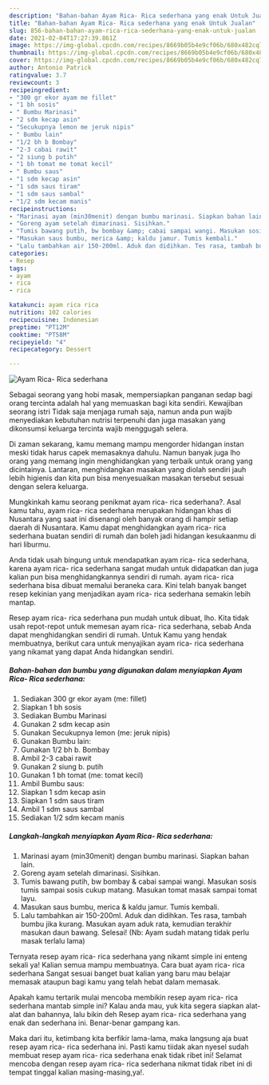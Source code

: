 ```yaml
---
description: "Bahan-bahan Ayam Rica- Rica sederhana yang enak Untuk Jualan"
title: "Bahan-bahan Ayam Rica- Rica sederhana yang enak Untuk Jualan"
slug: 856-bahan-bahan-ayam-rica-rica-sederhana-yang-enak-untuk-jualan
date: 2021-02-04T17:27:39.861Z
image: https://img-global.cpcdn.com/recipes/8669b05b4e9cf06b/680x482cq70/ayam-rica-rica-sederhana-foto-resep-utama.jpg
thumbnail: https://img-global.cpcdn.com/recipes/8669b05b4e9cf06b/680x482cq70/ayam-rica-rica-sederhana-foto-resep-utama.jpg
cover: https://img-global.cpcdn.com/recipes/8669b05b4e9cf06b/680x482cq70/ayam-rica-rica-sederhana-foto-resep-utama.jpg
author: Antonio Patrick
ratingvalue: 3.7
reviewcount: 3
recipeingredient:
- "300 gr ekor ayam me fillet"
- "1 bh sosis"
- " Bumbu Marinasi"
- "2 sdm kecap asin"
- "Secukupnya lemon me jeruk nipis"
- " Bumbu lain"
- "1/2 bh b Bombay"
- "2-3 cabai rawit"
- "2 siung b putih"
- "1 bh tomat me tomat kecil"
- " Bumbu saus"
- "1 sdm kecap asin"
- "1 sdm saus tiram"
- "1 sdm saus sambal"
- "1/2 sdm kecam manis"
recipeinstructions:
- "Marinasi ayam (min30menit) dengan bumbu marinasi. Siapkan bahan lain."
- "Goreng ayam setelah dimarinasi. Sisihkan."
- "Tumis bawang putih, bw bombay &amp; cabai sampai wangi. Masukan sosis tumis sampai sosis cukup matang. Masukan tomat masak sampai tomat layu."
- "Masukan saus bumbu, merica &amp; kaldu jamur. Tumis kembali."
- "Lalu tambahkan air 150-200ml. Aduk dan didihkan. Tes rasa, tambah bumbu jika kurang. Masukan ayam aduk rata, kemudian terakhir masukan daun bawang. Selesai! (Nb: Ayam sudah matang tidak perlu masak terlalu lama)"
categories:
- Resep
tags:
- ayam
- rica
- rica

katakunci: ayam rica rica 
nutrition: 102 calories
recipecuisine: Indonesian
preptime: "PT12M"
cooktime: "PT58M"
recipeyield: "4"
recipecategory: Dessert

---
```



![Ayam Rica- Rica sederhana](https://img-global.cpcdn.com/recipes/8669b05b4e9cf06b/680x482cq70/ayam-rica-rica-sederhana-foto-resep-utama.jpg)

Sebagai seorang yang hobi masak, mempersiapkan panganan sedap bagi orang tercinta adalah hal yang memuaskan bagi kita sendiri. Kewajiban seorang istri Tidak saja menjaga rumah saja, namun anda pun wajib menyediakan kebutuhan nutrisi terpenuhi dan juga masakan yang dikonsumsi keluarga tercinta wajib menggugah selera.

Di zaman  sekarang, kamu memang mampu mengorder hidangan instan meski tidak harus capek memasaknya dahulu. Namun banyak juga lho orang yang memang ingin menghidangkan yang terbaik untuk orang yang dicintainya. Lantaran, menghidangkan masakan yang diolah sendiri jauh lebih higienis dan kita pun bisa menyesuaikan masakan tersebut sesuai dengan selera keluarga. 



Mungkinkah kamu seorang penikmat ayam rica- rica sederhana?. Asal kamu tahu, ayam rica- rica sederhana merupakan hidangan khas di Nusantara yang saat ini disenangi oleh banyak orang di hampir setiap daerah di Nusantara. Kamu dapat menghidangkan ayam rica- rica sederhana buatan sendiri di rumah dan boleh jadi hidangan kesukaanmu di hari liburmu.

Anda tidak usah bingung untuk mendapatkan ayam rica- rica sederhana, karena ayam rica- rica sederhana sangat mudah untuk didapatkan dan juga kalian pun bisa menghidangkannya sendiri di rumah. ayam rica- rica sederhana bisa dibuat memalui beraneka cara. Kini telah banyak banget resep kekinian yang menjadikan ayam rica- rica sederhana semakin lebih mantap.

Resep ayam rica- rica sederhana pun mudah untuk dibuat, lho. Kita tidak usah repot-repot untuk memesan ayam rica- rica sederhana, sebab Anda dapat menghidangkan sendiri di rumah. Untuk Kamu yang hendak membuatnya, berikut cara untuk menyajikan ayam rica- rica sederhana yang nikamat yang dapat Anda hidangkan sendiri.

<!--inarticleads1-->

##### Bahan-bahan dan bumbu yang digunakan dalam menyiapkan Ayam Rica- Rica sederhana:

1. Sediakan 300 gr ekor ayam (me: fillet)
1. Siapkan 1 bh sosis
1. Sediakan  Bumbu Marinasi
1. Gunakan 2 sdm kecap asin
1. Gunakan Secukupnya lemon (me: jeruk nipis)
1. Gunakan  Bumbu lain:
1. Gunakan 1/2 bh b. Bombay
1. Ambil 2-3 cabai rawit
1. Gunakan 2 siung b. putih
1. Gunakan 1 bh tomat (me: tomat kecil)
1. Ambil  Bumbu saus:
1. Siapkan 1 sdm kecap asin
1. Siapkan 1 sdm saus tiram
1. Ambil 1 sdm saus sambal
1. Sediakan 1/2 sdm kecam manis




<!--inarticleads2-->

##### Langkah-langkah menyiapkan Ayam Rica- Rica sederhana:

1. Marinasi ayam (min30menit) dengan bumbu marinasi. Siapkan bahan lain.
1. Goreng ayam setelah dimarinasi. Sisihkan.
1. Tumis bawang putih, bw bombay &amp; cabai sampai wangi. Masukan sosis tumis sampai sosis cukup matang. Masukan tomat masak sampai tomat layu.
1. Masukan saus bumbu, merica &amp; kaldu jamur. Tumis kembali.
1. Lalu tambahkan air 150-200ml. Aduk dan didihkan. Tes rasa, tambah bumbu jika kurang. Masukan ayam aduk rata, kemudian terakhir masukan daun bawang. Selesai! (Nb: Ayam sudah matang tidak perlu masak terlalu lama)




Ternyata resep ayam rica- rica sederhana yang nikamt simple ini enteng sekali ya! Kalian semua mampu membuatnya. Cara buat ayam rica- rica sederhana Sangat sesuai banget buat kalian yang baru mau belajar memasak ataupun bagi kamu yang telah hebat dalam memasak.

Apakah kamu tertarik mulai mencoba membikin resep ayam rica- rica sederhana mantab simple ini? Kalau anda mau, yuk kita segera siapkan alat-alat dan bahannya, lalu bikin deh Resep ayam rica- rica sederhana yang enak dan sederhana ini. Benar-benar gampang kan. 

Maka dari itu, ketimbang kita berfikir lama-lama, maka langsung aja buat resep ayam rica- rica sederhana ini. Pasti kamu tiidak akan nyesel sudah membuat resep ayam rica- rica sederhana enak tidak ribet ini! Selamat mencoba dengan resep ayam rica- rica sederhana nikmat tidak ribet ini di tempat tinggal kalian masing-masing,ya!.

